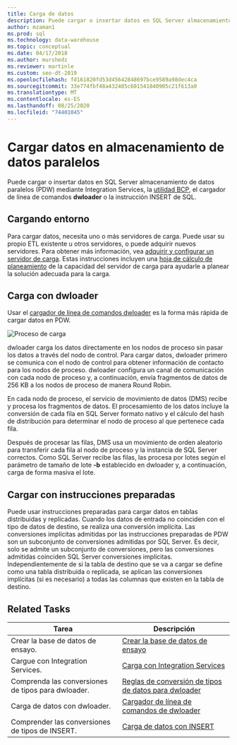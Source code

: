 ```yaml
---
title: Carga de datos
description: Puede cargar o insertar datos en SQL Server almacenamiento de datos paralelos (PDW) mediante Integration Services, la utilidad BCP, dwloader o la instrucción INSERT de SQL.
author: mzaman1
ms.prod: sql
ms.technology: data-warehouse
ms.topic: conceptual
ms.date: 04/17/2018
ms.author: murshedz
ms.reviewer: martinle
ms.custom: seo-dt-2019
ms.openlocfilehash: fd161820fd53d45642848697bce9589a98dec4ca
ms.sourcegitcommit: 33e774fbf48a432485c601541840905c21f613a0
ms.translationtype: MT
ms.contentlocale: es-ES
ms.lasthandoff: 08/25/2020
ms.locfileid: "74401045"
---
```

# <a name="loading-data-into-parallel-data-warehouse"></a>Cargar datos en almacenamiento de datos paralelos
Puede cargar o insertar datos en SQL Server almacenamiento de datos paralelos (PDW) mediante Integration Services, la [utilidad BCP](../tools/bcp-utility.md), el cargador de línea de comandos **dwloader** o la instrucción INSERT de SQL.  

## <a name="loading-environment"></a>Cargando entorno  
Para cargar datos, necesita uno o más servidores de carga. Puede usar su propio ETL existente u otros servidores, o puede adquirir nuevos servidores. Para obtener más información, vea [adquirir y configurar un servidor de carga](acquire-and-configure-loading-server.md). Estas instrucciones incluyen una [hoja de cálculo de planeamiento](loading-server-capacity-planning-worksheet.md) de la capacidad del servidor de carga para ayudarle a planear la solución adecuada para la carga.  
  
## <a name="load-with-dwloader"></a>Carga con dwloader  
Usar el [cargador de línea de comandos dwloader](dwloader.md) es la forma más rápida de cargar datos en PDW.  
  
![Proceso de carga](media/loading-process.png "Cargando proceso")  
  
dwloader carga los datos directamente en los nodos de proceso sin pasar los datos a través del nodo de control. Para cargar datos, dwloader primero se comunica con el nodo de control para obtener información de contacto para los nodos de proceso. dwloader configura un canal de comunicación con cada nodo de proceso y, a continuación, envía fragmentos de datos de 256 KB a los nodos de proceso de manera Round Robin.  
  
En cada nodo de proceso, el servicio de movimiento de datos (DMS) recibe y procesa los fragmentos de datos. El procesamiento de los datos incluye la conversión de cada fila en SQL Server formato nativo y el cálculo del hash de distribución para determinar el nodo de proceso al que pertenece cada fila.  
  
Después de procesar las filas, DMS usa un movimiento de orden aleatorio para transferir cada fila al nodo de proceso y la instancia de SQL Server correctos. Como SQL Server recibe las filas, las procesa por lotes según el parámetro de tamaño de lote **-b** establecido en dwloader y, a continuación, carga de forma masiva el lote.  

## <a name="load-with-prepared-statements"></a>Cargar con instrucciones preparadas

Puede usar instrucciones preparadas para cargar datos en tablas distribuidas y replicadas. Cuando los datos de entrada no coinciden con el tipo de datos de destino, se realiza una conversión implícita. Las conversiones implícitas admitidas por las instrucciones preparadas de PDW son un subconjunto de conversiones admitidas por SQL Server. Es decir, solo se admite un subconjunto de conversiones, pero las conversiones admitidas coinciden SQL Server conversiones implícitas. Independientemente de si la tabla de destino que se va a cargar se define como una tabla distribuida o replicada, se aplican las conversiones implícitas (si es necesario) a todas las columnas que existen en la tabla de destino. 

<!-- MISSING LINK
For more information, see [Prepared statements](prepared-statements.md).
-->
  
## <a name="related-tasks"></a>Related Tasks  
  
|Tarea|Descripción|  
|--------|---------------|  
|Crear la base de datos de ensayo.|[Crear la base de datos de ensayo](staging-database.md)|  
|Cargue con Integration Services.|[Carga con Integration Services](load-with-ssis.md)|  
|Comprenda las conversiones de tipos para dwloader.|[Reglas de conversión de tipos de datos para dwloader](dwloader-data-type-conversion-rules.md)|  
|Carga de datos con dwloader.|[Cargador de línea de comandos de dwloader](dwloader.md)|  
|Comprender las conversiones de tipos de INSERT.|[Carga de datos con INSERT](load-with-insert.md)|  
 
<!-- MISSING LINKS
## See Also  
[Grant permissions to load data](grant-permissions-to-load-data.md)  
[Common metadata query examles](metadata-query-examples.md)  
  
-->
